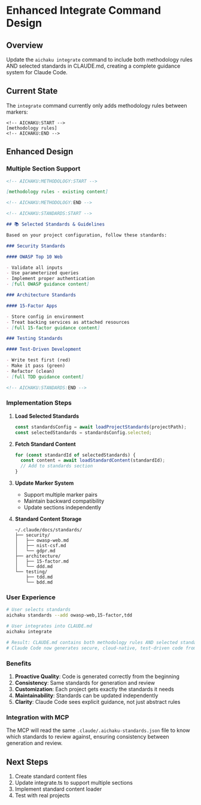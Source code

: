 # Enhanced Integrate Command Design

## Overview

Update the `aichaku integrate` command to include both methodology rules AND selected standards in CLAUDE.md, creating a
complete guidance system for Claude Code.

## Current State

The `integrate` command currently only adds methodology rules between markers:

```
<!-- AICHAKU:START -->
[methodology rules]
<!-- AICHAKU:END -->
```

## Enhanced Design

### Multiple Section Support

```markdown
<!-- AICHAKU:METHODOLOGY:START -->

[methodology rules - existing content]

<!-- AICHAKU:METHODOLOGY:END -->

<!-- AICHAKU:STANDARDS:START -->

## 📚 Selected Standards & Guidelines

Based on your project configuration, follow these standards:

### Security Standards

#### OWASP Top 10 Web

- Validate all inputs
- Use parameterized queries
- Implement proper authentication
- [full OWASP guidance content]

### Architecture Standards

#### 15-Factor Apps

- Store config in environment
- Treat backing services as attached resources
- [full 15-factor guidance content]

### Testing Standards

#### Test-Driven Development

- Write test first (red)
- Make it pass (green)
- Refactor (clean)
- [full TDD guidance content]

<!-- AICHAKU:STANDARDS:END -->
```

### Implementation Steps

1. **Load Selected Standards**

   ```typescript
   const standardsConfig = await loadProjectStandards(projectPath);
   const selectedStandards = standardsConfig.selected;
   ```

2. **Fetch Standard Content**

   ```typescript
   for (const standardId of selectedStandards) {
     const content = await loadStandardContent(standardId);
     // Add to standards section
   }
   ```

3. **Update Marker System**
   - Support multiple marker pairs
   - Maintain backward compatibility
   - Update sections independently

4. **Standard Content Storage**
   ```
   ~/.claude/docs/standards/
   ├── security/
   │   ├── owasp-web.md
   │   ├── nist-csf.md
   │   └── gdpr.md
   ├── architecture/
   │   ├── 15-factor.md
   │   └── ddd.md
   └── testing/
       ├── tdd.md
       └── bdd.md
   ```

### User Experience

```bash
# User selects standards
aichaku standards --add owasp-web,15-factor,tdd

# User integrates into CLAUDE.md
aichaku integrate

# Result: CLAUDE.md contains both methodology rules AND selected standards
# Claude Code now generates secure, cloud-native, test-driven code from the start
```

### Benefits

1. **Proactive Quality**: Code is generated correctly from the beginning
2. **Consistency**: Same standards for generation and review
3. **Customization**: Each project gets exactly the standards it needs
4. **Maintainability**: Standards can be updated independently
5. **Clarity**: Claude Code sees explicit guidance, not just abstract rules

### Integration with MCP

The MCP will read the same `.claude/.aichaku-standards.json` file to know which standards to review against, ensuring
consistency between generation and review.

## Next Steps

1. Create standard content files
2. Update integrate.ts to support multiple sections
3. Implement standard content loader
4. Test with real projects
